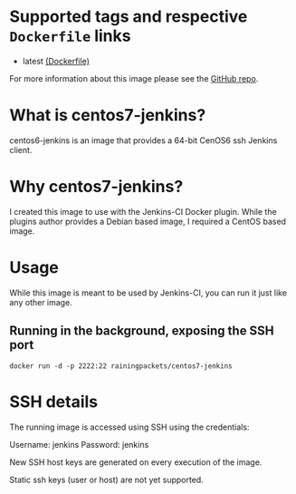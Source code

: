# Supported tags and respective `Dockerfile` links

- latest [(Dockerfile)](https://github.com/dfilion/centos6-jenkins-docker/blob/master/Dockerfile)

For more information about this image please see the [GitHub repo](https://github.com/dfilion/centos7-jenkins-docker).


# What is centos7-jenkins?

centos6-jenkins is an image that provides a 64-bit CenOS6 ssh Jenkins client.


# Why centos7-jenkins?

I created this image to use with the Jenkins-CI Docker plugin.  While the
plugins author provides a Debian based image, I required a CentOS based image.


# Usage

While this image is meant to be used by Jenkins-CI, you can run it just like any
other image.

## Running in the background, exposing the SSH port

    docker run -d -p 2222:22 rainingpackets/centos7-jenkins


# SSH details

The running image is accessed using SSH using the credentials:

Username: jenkins
Password: jenkins

New SSH host keys are generated on every execution of the image.

Static ssh keys (user or host) are not yet supported.
